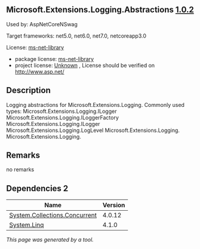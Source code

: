 Microsoft.Extensions.Logging.Abstractions [1.0.2](https://www.nuget.org/packages/Microsoft.Extensions.Logging.Abstractions/1.0.2)
--------------------

Used by: AspNetCoreNSwag

Target frameworks: net5.0, net6.0, net7.0, netcoreapp3.0

License: [ms-net-library](../../../../licenses/ms-net-library) 

- package license: [ms-net-library](http://www.microsoft.com/web/webpi/eula/net_library_eula_enu.htm) 
- project license: [Unknown](http://www.asp.net/) , License should be verified on http://www.asp.net/

Description
-----------
Logging abstractions for Microsoft.Extensions.Logging.
Commonly used types:
Microsoft.Extensions.Logging.ILogger
Microsoft.Extensions.Logging.ILoggerFactory
Microsoft.Extensions.Logging.ILogger<TCategoryName>
Microsoft.Extensions.Logging.LogLevel
Microsoft.Extensions.Logging. 
Microsoft.Extensions.Logging.

Remarks
-----------
no remarks


Dependencies 2
-----------

|Name|Version|
|----------|:----|
|[System.Collections.Concurrent](../../../../packages/nuget.org/system.collections.concurrent/4.0.12)|4.0.12|
|[System.Linq](../../../../packages/nuget.org/system.linq/4.1.0)|4.1.0|

*This page was generated by a tool.*